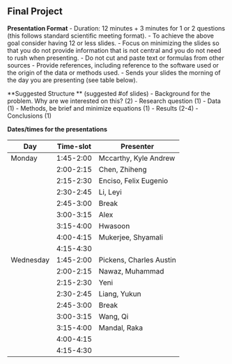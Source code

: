 ## Final Project 

**Presentation Format**
	- Duration: 12 minutes + 3 minutes for 1 or 2 questions (this follows standard scientific meeting format).
	- To achieve the above goal consider having 12 or less slides.
	- Focus on minimizing the slides so that you do not provide information that is not central and you do not need to rush when presenting.
	- Do not cut and paste text or formulas from other sources
	- Provide references, including reference to the software used or the origin of the data or methods used.
	- Sends your slides the morning of the day you are presenting (see table below).

**Suggested Structure ** (suggested #of slides)
	- Background for the problem. Why are we interested on this? (2)
	- Research question  (1)
	- Data (1)
	- Methods, be brief and minimize equations (1)
	- Results (2-4)
	- Conclusions (1)

**Dates/times for the presentations**

Day 	|Time-slot |	Presenter |
--------|----------|--------------|
Monday	| 1:45-2:00|	Mccarthy, Kyle Andrew|
	|2:00-2:15|	Chen, Zhiheng|
	|2:15-2:30|	Enciso, Felix Eugenio|
	|2:30-2:45|	Li, Leyi|
	|2:45-3:00|	Break|
	|3:00-3:15|	Alex|
	|3:15-4:00|	Hwasoon|
	|4:00-4:15|	Mukerjee, Shyamali|
	|4:15-4:30|	|
Wednesday|	1:45-2:00|	Pickens, Charles Austin|
	|2:00-2:15|	Nawaz, Muhammad|
	|2:15-2:30|	Yeni|
	|2:30-2:45|	Liang, Yukun|
	|2:45-3:00|	Break|
	|3:00-3:15|	Wang, Qi|
	|3:15-4:00|	Mandal, Raka|
	|4:00-4:15|	|
	|4:15-4:30|	|
